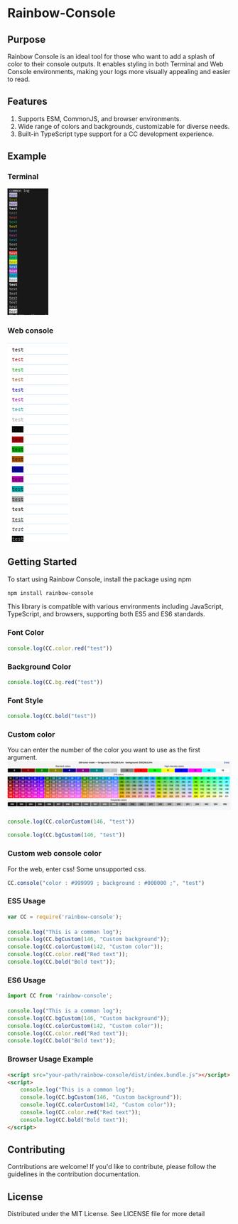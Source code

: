# Rainbow-Console

## Purpose

Rainbow Console is an ideal tool for those who want to add a splash of color to their console outputs. It enables styling in both Terminal and Web Console environments, making your logs more visually appealing and easier to read.

## Features
1. Supports ESM, CommonJS, and browser environments.
2. Wide range of colors and backgrounds, customizable for diverse needs.
3. Built-in TypeScript type support for a CC development experience.

## Example

### Terminal
![console](/scripts/public/tsTest.png)

### Web console
![web conosle](/scripts/public/webConsoleTest.png)


## Getting Started
To start using Rainbow Console, install the package using npm

```bash
npm install rainbow-console
```

This library is compatible with various environments including JavaScript, TypeScript, and browsers, supporting both ES5 and ES6 standards.

### Font Color
```javascript
console.log(CC.color.red("test"))
```

### Background Color
```javascript
console.log(CC.bg.red("test"))
```

### Font Style
```javascript
console.log(CC.bold("test"))
```

### Custom color
You can enter the number of the color you want to use as the first argument.
![](/scripts/public/customColor.png)
```javascript
console.log(CC.colorCustom(146, "test"))
```
```javascript
console.log(CC.bgCustom(146, "test"))
```

### Custom web console color
For the web, enter css! Some unsupported css.
```javascript
CC.console("color : #999999 ; background : #000000 ;", "test")
```

### ES5 Usage
```javascript
var CC = require('rainbow-console'); 

console.log("This is a common log");
console.log(CC.bgCustom(146, "Custom background")); 
console.log(CC.colorCustom(142, "Custom color")); 
console.log(CC.color.red("Red text")); 
console.log(CC.bold("Bold text")); 
```

### ES6 Usage
```typescript
import CC from 'rainbow-console'; 

console.log("This is a common log");
console.log(CC.bgCustom(146, "Custom background"));
console.log(CC.colorCustom(142, "Custom color")); 
console.log(CC.color.red("Red text")); 
console.log(CC.bold("Bold text"));
```

### Browser Usage Example
```html
<script src="your-path/rainbow-console/dist/index.bundle.js"></script>
<script>
    console.log("This is a common log");
    console.log(CC.bgCustom(146, "Custom background"));
    console.log(CC.colorCustom(142, "Custom color")); 
    console.log(CC.color.red("Red text")); 
    console.log(CC.bold("Bold text"));
</script>
```

## Contributing
Contributions are welcome! If you'd like to contribute, please follow the guidelines in the contribution documentation.

## License
Distributed under the MIT License. See LICENSE file for more detail